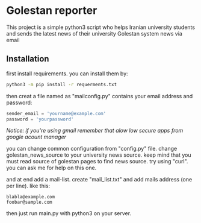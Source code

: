 # Golestan reporter
This project is a simple python3 script who helps Iranian university students and sends the latest news of their university Golestan system news via email

## Installation
first install requirements. you can install them by:
```bash
python3 -m pip install -r requerments.txt
```

then creat a file named as "mailconfig.py" contains your email address and password:
```python
sender_email = 'yourname@example.com'
password = 'yourpassword'
```
*Notice: if you're using gmail remember that alow low secure apps from google acount manager*

you can change common configuration from "config.py" file. change golestan_news_source to your university news source.
keep mind that you must read source of golestan pages to find news source. try using "curl". you can ask me for help on this one.

and at end add a mail-list. create "mail_list.txt" and add mails address (one per line). like this:
```
blabla@example.com
foobar@sample.com
```

then just run main.py with python3 on your server.